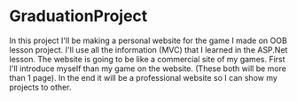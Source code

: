 # GraduationProject
In this project I'll be making a personal website for the game I made on OOB lesson project. I'll use all the information (MVC) that I learned in the ASP.Net lesson. The website is going to be like a commercial site of my games. First I'll introduce myself than my game on the website. (These both will be more than 1 page). In the end it will be a professional website so I can show my projects to other.
